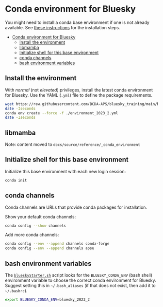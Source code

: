 # Conda environment for Bluesky

You might need to install a conda base environment if one is not already
available.  See [these instructions](./base.md) for the installation steps.

- [Conda environment for Bluesky](#conda-environment-for-bluesky)
  - [Install the environment](#install-the-environment)
  - [libmamba](#libmamba)
  - [Initialize shell for this base environment](#initialize-shell-for-this-base-environment)
  - [conda channels](#conda-channels)
  - [bash environment variables](#bash-environment-variables)

## Install the environment

With _normal_ (not _elevated_) privileges, install the latest conda environment
for Bluesky.  Use the YAML (`.yml`) file to define the package requirements.

```bash
wget https://raw.githubusercontent.com/BCDA-APS/bluesky_training/main/bluesky/environments/environment_2023_2.yml
date -Iseconds
conda env create --force -f ./environment_2023_2.yml
date -Iseconds
```

## libmamba

Note: content moved to `docs/source/reference/_conda_environment`

## Initialize shell for this base environment

Initialize this base environment with each new login session:

```bash
conda init
```

## conda channels

Conda channels are URLs that provide conda packages for installation.

Show your default conda channels:

```bash
conda config --show channels
```

Add more conda channels:

```bash
conda config --env --append channels conda-forge 
conda config --env --append channels apsu
```

## bash environment variables

The [`blueskyStarter.sh`](/bluesky/blueskyStarter.sh) script looks for the
`BLUESKY_CONDA_ENV` (bash shell) environment variable to choose the correct
conda environment for Bluesky.  Suggest setting this in `~/.bash_aliases` (if
that does not exist, then add it to `~/.bashrc`).

```bash
export BLUESKY_CONDA_ENV=bluesky_2023_2
```
